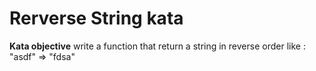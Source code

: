 # Rerverse String kata

__Kata objective__ write a function that return a string in reverse order like : "asdf" => "fdsa"
